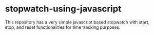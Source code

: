 # stopwatch-using-javascript
This repository has a very simple javascript based stopwatch with start, stop, and reset functionalities for time tracking purposes.
